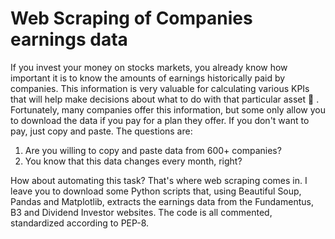 # Web Scraping of Companies earnings data

If you invest your money on stocks markets, you already know how important it is to know the amounts of earnings historically paid by companies. This information is very valuable for calculating various KPIs that will help make decisions about what to do with that particular asset 🤑 . Fortunately, many companies offer this information, but some only allow you to download the data if you pay for a plan they offer. If you don't want to pay, just copy and paste. The questions are:
1. Are you willing to copy and paste data from 600+ companies?
2. You know that this data changes every month, right?

How about automating this task? That's where web scraping comes in. I leave you to download some Python scripts that, using Beautiful Soup, Pandas and Matplotlib, extracts the earnings data from the Fundamentus, B3 and Dividend Investor websites. The code is all commented, standardized according to PEP-8.
